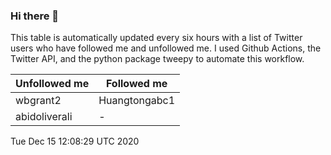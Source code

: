 ### Hi there 👋

This table is automatically updated every six hours with a list of Twitter users who have followed me and unfollowed me. I used Github Actions, the Twitter API, and the python package tweepy to automate this workflow.

| Unfollowed me |  Followed me |
| --- | --- |
|wbgrant2|Huangtongabc1|
|abidoliverali|-|
Tue Dec 15 12:08:29 UTC 2020
